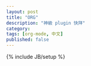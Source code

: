 ```yaml
---
layout: post
title: "ORG"
description: "神級 plugin 快拜"
category: 
tags: [org-mode, 中文]
published: false
---
```

{% include JB/setup %}
